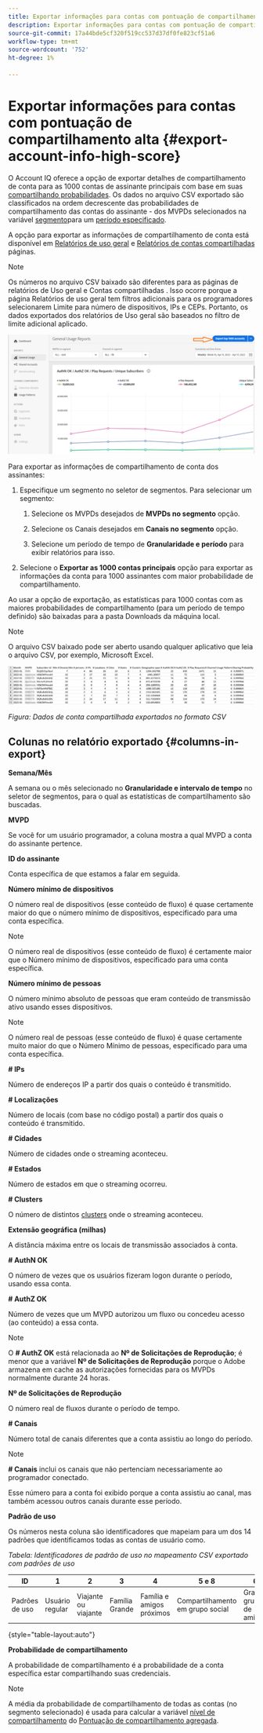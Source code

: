 ```yaml
---
title: Exportar informações para contas com pontuação de compartilhamento alta
description: Exportar informações para contas com pontuação de compartilhamento alta.
source-git-commit: 17a44bde5cf320f519cc537d37df0fe823cf51a6
workflow-type: tm+mt
source-wordcount: '752'
ht-degree: 1%

---
```



# Exportar informações para contas com pontuação de compartilhamento alta {#export-account-info-high-score}

O Account IQ oferece a opção de exportar detalhes de compartilhamento de conta para as 1000 contas de assinante principais com base em suas [compartilhando probabilidades](/help/AccountIQ/product-concepts.md#account-sharing-probability-def). Os dados no arquivo CSV exportado são classificados na ordem decrescente das probabilidades de compartilhamento das contas do assinante - dos MVPDs selecionados na variável [segmento](/help/AccountIQ/product-concepts.md#segment-def)para um [período especificado](/help/AccountIQ/product-concepts.md#time-frame-def).

A opção para exportar as informações de compartilhamento de conta está disponível em [Relatórios de uso geral](/help/AccountIQ/general-usage-reports.md) e [Relatórios de contas compartilhadas](/help/AccountIQ/shared-acc-reports.md) páginas.

>[!NOTE]
>
>Os números no arquivo CSV baixado são diferentes para as páginas de relatórios de Uso geral e Contas compartilhadas . Isso ocorre porque a página Relatórios de uso geral tem filtros adicionais para os programadores selecionarem Limite para número de dispositivos, IPs e CEPs. Portanto, os dados exportados dos relatórios de Uso geral são baseados no filtro de limite adicional aplicado.

![Opção Exportar em uso Geral](assets/export.png)

Para exportar as informações de compartilhamento de conta dos assinantes:

1. Especifique um segmento no seletor de segmentos. Para selecionar um segmento:

   1. Selecione os MVPDs desejados de **MVPDs no segmento** opção.

   1. Selecione os Canais desejados em **Canais no segmento** opção.

   1. Selecione um período de tempo de **Granularidade e período** para exibir relatórios para isso.

1. Selecione o **Exportar as 1000 contas principais** opção para exportar as informações da conta para 1000 assinantes com maior probabilidade de compartilhamento.

Ao usar a opção de exportação, as estatísticas para 1000 contas com as maiores probabilidades de compartilhamento (para um período de tempo definido) são baixadas para a pasta Downloads da máquina local.

>[!NOTE]
>
>O arquivo CSV baixado pode ser aberto usando qualquer aplicativo que leia o arquivo CSV, por exemplo, Microsoft Excel.

![dados exportados no formato csv](assets/exported-csv.png)

*Figura: Dados de conta compartilhada exportados no formato CSV*

## Colunas no relatório exportado {#columns-in-export}

**Semana/Mês**

A semana ou o mês selecionado no **Granularidade e intervalo de tempo** no seletor de segmentos, para o qual as estatísticas de compartilhamento são buscadas.

**MVPD**

Se você for um usuário programador, a coluna mostra a qual MVPD a conta do assinante pertence.

**ID do assinante**

Conta específica de que estamos a falar em seguida.

**Número mínimo de dispositivos**

O número real de dispositivos (esse conteúdo de fluxo) é quase certamente maior do que o número mínimo de dispositivos, especificado para uma conta específica.

>[!NOTE]
>
>O número real de dispositivos (esse conteúdo de fluxo) é certamente maior que o Número mínimo de dispositivos, especificado para uma conta específica.

**Número mínimo de pessoas**

O número mínimo absoluto de pessoas que eram conteúdo de transmissão ativo usando esses dispositivos.

>[!NOTE]
>
>O número real de pessoas (esse conteúdo de fluxo) é quase certamente muito maior do que o Número Mínimo de pessoas, especificado para uma conta específica.

**# IPs**

Número de endereços IP a partir dos quais o conteúdo é transmitido.

**# Localizações**

Número de locais (com base no código postal) a partir dos quais o conteúdo é transmitido.

**# Cidades**

Número de cidades onde o streaming aconteceu.

**# Estados**

Número de estados em que o streaming ocorreu.

**# Clusters**

O número de distintos [clusters](/help/AccountIQ/product-concepts.md#cluster-def) onde o streaming aconteceu.

**Extensão geográfica (milhas)**

A distância máxima entre os locais de transmissão associados à conta.

**# AuthN OK**

O número de vezes que os usuários fizeram logon durante o período, usando essa conta.

**# AuthZ OK**

Número de vezes que um MVPD autorizou um fluxo ou concedeu acesso (ao conteúdo) a essa conta.

>[!NOTE]
>
>O **# AuthZ OK** está relacionada ao **Nº de Solicitações de Reprodução**; é menor que a variável **Nº de Solicitações de Reprodução** porque o Adobe armazena em cache as autorizações fornecidas para os MVPDs normalmente durante 24 horas.

**Nº de Solicitações de Reprodução**

O número real de fluxos durante o período de tempo.

**# Canais**

Número total de canais diferentes que a conta assistiu ao longo do período.

>[!NOTE]
>
>**# Canais** inclui os canais que não pertenciam necessariamente ao programador conectado.
>
>Esse número para a conta foi exibido porque a conta assistiu ao canal, mas também acessou outros canais durante esse período.

**Padrão de uso**

Os números nesta coluna são identificadores que mapeiam para um dos 14 padrões que identificamos todas as contas de usuário como.

*Tabela: Identificadores de padrão de uso no mapeamento CSV exportado com padrões de uso*

| ID | 1 | 2 | 3 | 4 | 5 e 8 | 6 | 7 | 9 | 10 e 11 | 12º | 13º | 14. |
|---|---|---|---|---|---|---|---|---|---|---|---|---|
| Padrões de uso | Usuário regular | Viajante ou viajante | Família Grande | Família e amigos próximos | Compartilhamento em grupo social | Grande grupo de amigos | Streaming simultâneo | Compartilhamento da comunidade | Comportamento incerto | Pequena família | Segunda casa | Uso anormal |

{style=&quot;table-layout:auto&quot;}

**Probabilidade de compartilhamento**

A probabilidade de compartilhamento é a probabilidade de a conta específica estar compartilhando suas credenciais.

>[!NOTE]
>
> A média da probabilidade de compartilhamento de todas as contas (no segmento selecionado) é usada para calcular a variável [nível de compartilhamento](/help/AccountIQ/dashboard.md#sharing-level) do [Pontuação de compartilhamento agregada](/help/AccountIQ/dashboard.md#aggregated-sharing).
